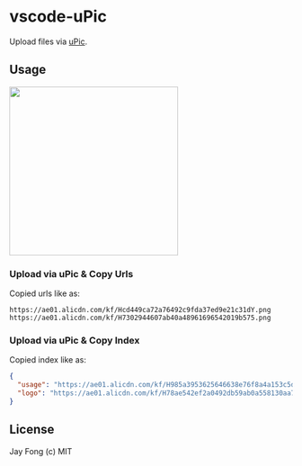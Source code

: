 # vscode-uPic

Upload files via [uPic](https://github.com/gee1k/uPic).

## Usage

<img src="https://cdn.jsdelivr.net/gh/fjc0k/vscode-uPic/usage.png" width="300" />

### Upload via uPic & Copy Urls

Copied urls like as:

```text
https://ae01.alicdn.com/kf/Hcd449ca72a76492c9fda37ed9e21c31dY.png
https://ae01.alicdn.com/kf/H7302944607ab40a48961696542019b575.png
```

### Upload via uPic & Copy Index

Copied index like as:

```json
{
  "usage": "https://ae01.alicdn.com/kf/H985a3953625646638e76f8a4a153c5daa.png",
  "logo": "https://ae01.alicdn.com/kf/H78ae542ef2a0492db59ab0a558130aa7R.png"
}
```

## License

Jay Fong (c) MIT
